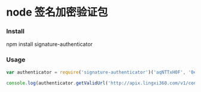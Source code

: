 # node 签名加密验证包

### Install

npm install signature-authenticator

### Usage

```js
var authenticator = require('signature-authenticator')('aqNTTxH0F', '0e31fb756214058c17a3a8859ca0ae4a');

console.log(authenticator.getValidUrl('http://apix.lingxi360.com/v1/contact/list'));
```
